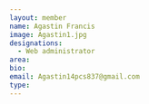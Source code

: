 ```yaml
---
layout: member
name: Agastin Francis 
image: Agastin1.jpg
designations: 
  - Web administrator
area:
bio:
email: Agastin14pcs837@gmail.com
type: 
---
```

